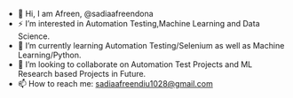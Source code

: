 - 👋 Hi, I am Afreen, @sadiaafreendona
- ⚡ I’m interested in Automation Testing,Machine Learning and Data Science.
- 🌱 I’m currently learning Automation Testing/Selenium as well as Machine Learning/Python.
- 💞️ I’m looking to collaborate on Automation Test Projects and ML Research based Projects in Future.
- 📫 How to reach me: sadiaafreendiu1028@gmail.com
